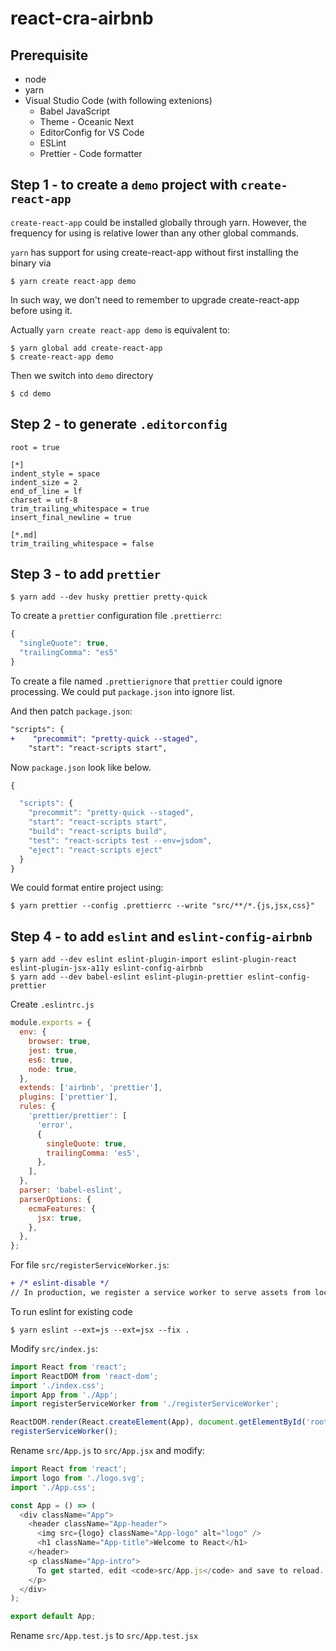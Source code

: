 # react-cra-airbnb

## Prerequisite

- node
- yarn
- Visual Studio Code (with following extenions)
  - Babel JavaScript
  - Theme - Oceanic Next
  - EditorConfig for VS Code
  - ESLint
  - Prettier - Code formatter

## Step 1 - to create a `demo` project with `create-react-app`

`create-react-app` could be installed globally through yarn. However, the frequency for using is relative lower than any other global commands.

`yarn` has support for using create-react-app without first installing the binary via

```shell
$ yarn create react-app demo
```

In such way, we don't need to remember to upgrade create-react-app before using it.

Actually `yarn create react-app demo` is equivalent to:

```shell
$ yarn global add create-react-app
$ create-react-app demo
```

Then we switch into `demo` directory

```shell
$ cd demo
```

## Step 2 - to generate `.editorconfig`

```
root = true

[*]
indent_style = space
indent_size = 2
end_of_line = lf
charset = utf-8
trim_trailing_whitespace = true
insert_final_newline = true

[*.md]
trim_trailing_whitespace = false
```

## Step 3 - to add `prettier`

```shell
$ yarn add --dev husky prettier pretty-quick
```

To create a `prettier` configuration file `.prettierrc`:

```javascript
{
  "singleQuote": true,
  "trailingComma": "es5"
}
```

To create a file named `.prettierignore` that `prettier` could ignore processing. We could put `package.json` into ignore list.

And then patch `package.json`:

```patch
"scripts": {
+    "precommit": "pretty-quick --staged",
    "start": "react-scripts start",
```

Now `package.json` look like below.

```javascript
{

  "scripts": {
    "precommit": "pretty-quick --staged",
    "start": "react-scripts start",
    "build": "react-scripts build",
    "test": "react-scripts test --env=jsdom",
    "eject": "react-scripts eject"
  }
}
```

We could format entire project using:

```shell
$ yarn prettier --config .prettierrc --write "src/**/*.{js,jsx,css}"
```

## Step 4 - to add `eslint` and `eslint-config-airbnb`

```shell
$ yarn add --dev eslint eslint-plugin-import eslint-plugin-react eslint-plugin-jsx-a11y eslint-config-airbnb
$ yarn add --dev babel-eslint eslint-plugin-prettier eslint-config-prettier
```

Create `.eslintrc.js`

```javascript
module.exports = {
  env: {
    browser: true,
    jest: true,
    es6: true,
    node: true,
  },
  extends: ['airbnb', 'prettier'],
  plugins: ['prettier'],
  rules: {
    'prettier/prettier': [
      'error',
      {
        singleQuote: true,
        trailingComma: 'es5',
      },
    ],
  },
  parser: 'babel-eslint',
  parserOptions: {
    ecmaFeatures: {
      jsx: true,
    },
  },
};
```

For file `src/registerServiceWorker.js`:

```patch
+ /* eslint-disable */
// In production, we register a service worker to serve assets from local cache.
```

To run eslint for existing code

```shell
$ yarn eslint --ext=js --ext=jsx --fix .
```

Modify `src/index.js`:

```javascript
import React from 'react';
import ReactDOM from 'react-dom';
import './index.css';
import App from './App';
import registerServiceWorker from './registerServiceWorker';

ReactDOM.render(React.createElement(App), document.getElementById('root'));
registerServiceWorker();
```

Rename `src/App.js` to `src/App.jsx` and modify:

```javascript
import React from 'react';
import logo from './logo.svg';
import './App.css';

const App = () => (
  <div className="App">
    <header className="App-header">
      <img src={logo} className="App-logo" alt="logo" />
      <h1 className="App-title">Welcome to React</h1>
    </header>
    <p className="App-intro">
      To get started, edit <code>src/App.js</code> and save to reload.
    </p>
  </div>
);

export default App;
```

Rename `src/App.test.js` to `src/App.test.jsx`
